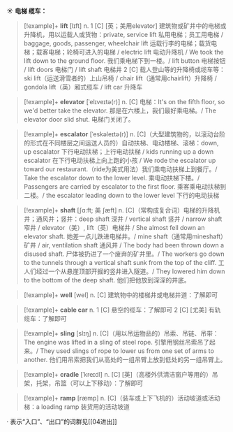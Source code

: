 ☀ <span class="category">**电梯 缆车：**</span>
>[!example]+ <span class="vocabulary">**lift**</span> [lɪft] 
> <span class="definition">n. 1 [C] [英；美用elevator] 建筑物或矿井中的电梯或升降机，用以运载人或货物：</span>private, service lift 私用电梯；员工用电梯 / baggage, goods, passenger, wheelchair lift 运载行李的电梯；载货电梯；载客电梯；轮椅可进入的电梯 / electric lift 电动升降机 / We took the lift down to the ground floor. 我们乘电梯下到一楼。/ lift button 电梯按钮 / lift doors 电梯门 / lift shaft 电梯井 <span class="definition">2 [C] 载人登山等的升降椅或缆车等：</span>ski lift（运送滑雪者的）上山吊椅 / chair lift（通常用chairlift）升降椅 / gondola lift（英）厢式缆车 / lift car 升降车
           
>[!example]+ <span class="vocabulary">**elevator**</span> [ˈelɪveɪtə(r)]
> <span class="definition">n. [C] 电梯：</span>It's on the fifth floor, so we'd better take the elevator. 那是在六楼上，我们最好乘电梯。/ The elevator door slid shut. 电梯门关闭了。
            
>[!example]+ <span class="vocabulary">**escalator**</span> [ˈeskəleɪtə(r)]
> <span class="definition">n. [C]（大型建筑物的，以滚动台阶的形式在不同楼层之间运送人员的）自动扶梯、电动楼梯、滚梯：</span>down, up escalator 下行电动扶梯；上行电动扶梯 / kids running up a down escalator 在下行电动扶梯上向上跑的小孩 / We rode the escalator up toward our restaurant.（ride为美式用法）我们乘电动扶梯上到餐厅。/ Take the escalator down to the lower level. 乘电动扶梯下楼。/ Passengers are carried by escalator to the first floor. 乘客乘电动扶梯到二楼。/ the escalator leading down to the lower level 下行的电动扶梯

>[!example]+ <span class="vocabulary">**shaft**</span> [ʃɑ:ft; 美 ʃæft]
> <span class="definition">n. [C]（常构成复合词）电梯的升降机井；通风井；竖井：</span>deep shaft 深井 / vertical shaft 竖井 / narrow shaft 窄井 / elevator（美）, lift（英）电梯井 / She almost fell down an elevator shaft. 她差一点儿跌进电梯井。/ mine shaft（通常用mineshaft）矿井 / air, ventilation shaft 通风井 / The body had been thrown down a disused shaft. 尸体被扔进了一个废弃的矿井里。/ The workers go down to the tunnels through a vertical shaft sunk from the top of the cliff. 工人们经过一个从悬崖顶部开掘的竖井进入隧道。/ They lowered him down to the bottom of the deep shaft. 他们把他放到深深的井底。

>[!example]+ <span class="vocabulary">**well**</span> [wel] 
> <span class="definition">n. [C] 建筑物中的楼梯井或电梯井道：</span>了解即可
           
>[!example]+ <span class="vocabulary">**cable car**</span>
> <span class="definition">n. 1 [C] 悬空的缆车：</span>了解即可 <span class="definition">2 [C] [尤美] 有轨缆车：</span>了解即可
           
>[!example]+ <span class="vocabulary">**sling**</span> [slɪŋ]
> <span class="definition">n. [C]（用以吊运物品的）吊索、吊链、吊带：</span>The engine was lifted in a sling of steel rope. 引擎用钢丝吊索吊了起来。/ They used slings of rope to lower us from one set of arms to another. 他们用吊索把我们从高处的一组吊臂上放到低处的另一组吊臂上。
           
>[!example]+ <span class="vocabulary">**cradle**</span> [ˈkreɪdl]
> <span class="definition">n. [C] [英]（高楼外供清洁窗户等用的）吊架，托架，吊篮（可以上下移动）：</span>了解即可           

>[!example]+ <span class="vocabulary">**ramp**</span> [ræmp]
> <span class="definition">n. [C]（装车或上下飞机的）活动坡道或活动梯：</span>a loading ramp 装货用的活动坡道

· 表示“入口”、“出口”的词群见[[04进出]]

